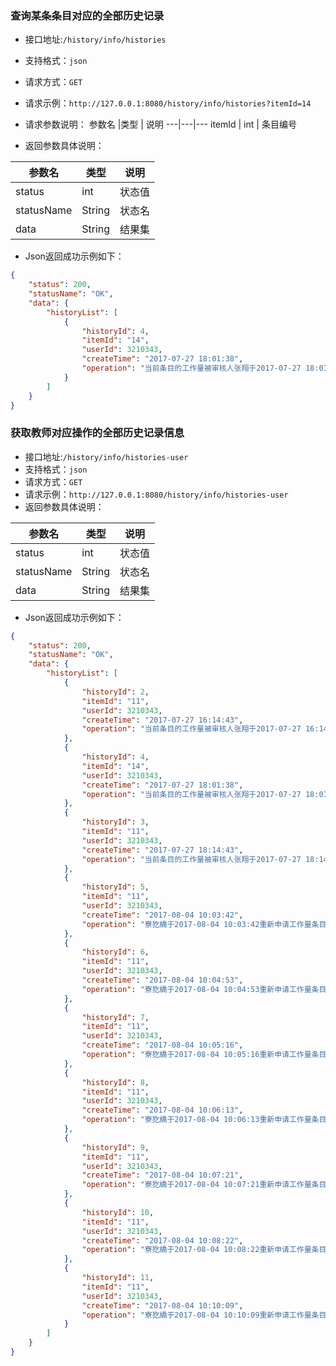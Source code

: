 ### 查询某条条目对应的全部历史记录
- 接口地址:`/history/info/histories`
- 支持格式：`json`
- 请求方式：`GET`
- 请求示例：`http://127.0.0.1:8080/history/info/histories?itemId=14`

- 请求参数说明：
参数名 |类型 | 说明
---|---|---
itemId | int | 条目编号

- 返回参数具体说明：

参数名 |类型 | 说明
---|---|---
status | int |状态值
statusName | String | 状态名
data | String | 结果集

- Json返回成功示例如下：
```json
{
    "status": 200,
    "statusName": "OK",
    "data": {
        "historyList": [
            {
                "historyId": 4,
                "itemId": "14",
                "userId": 3210343,
                "createTime": "2017-07-27 18:01:38",
                "operation": "当前条目的工作量被审核人张翔于2017-07-27 18:01:38修改为100.0"
            }
        ]
    }
}
```

### 获取教师对应操作的全部历史记录信息
- 接口地址:`/history/info/histories-user`
- 支持格式：`json`
- 请求方式：`GET`
- 请求示例：`http://127.0.0.1:8080/history/info/histories-user`
- 返回参数具体说明：

参数名 |类型 | 说明
---|---|---
status | int |状态值
statusName | String | 状态名
data | String | 结果集

- Json返回成功示例如下：
```json
{
    "status": 200,
    "statusName": "OK",
    "data": {
        "historyList": [
            {
                "historyId": 2,
                "itemId": "11",
                "userId": 3210343,
                "createTime": "2017-07-27 16:14:43",
                "operation": "当前条目的工作量被审核人张翔于2017-07-27 16:14:43修改为55.0"
            },
            {
                "historyId": 4,
                "itemId": "14",
                "userId": 3210343,
                "createTime": "2017-07-27 18:01:38",
                "operation": "当前条目的工作量被审核人张翔于2017-07-27 18:01:38修改为100.0"
            },
            {
                "historyId": 3, 
                "itemId": "11",
                "userId": 3210343,
                "createTime": "2017-07-27 18:14:43",
                "operation": "当前条目的工作量被审核人张翔于2017-07-27 18:14:43修改为40.0"
            },
            {
                "historyId": 5,
                "itemId": "11",
                "userId": 3210343,
                "createTime": "2017-08-04 10:03:42",
                "operation": "寮犵繑于2017-08-04 10:03:42重新申请工作量条目workload"
            },
            {
                "historyId": 6,
                "itemId": "11",
                "userId": 3210343,
                "createTime": "2017-08-04 10:04:53",
                "operation": "寮犵繑于2017-08-04 10:04:53重新申请工作量条目workload"
            },
            {
                "historyId": 7,
                "itemId": "11",
                "userId": 3210343,
                "createTime": "2017-08-04 10:05:16",
                "operation": "寮犵繑于2017-08-04 10:05:16重新申请工作量条目workload"
            },
            {
                "historyId": 8,
                "itemId": "11",
                "userId": 3210343,
                "createTime": "2017-08-04 10:06:13",
                "operation": "寮犵繑于2017-08-04 10:06:13重新申请工作量条目workload"
            },
            {
                "historyId": 9,
                "itemId": "11",
                "userId": 3210343,
                "createTime": "2017-08-04 10:07:21",
                "operation": "寮犵繑于2017-08-04 10:07:21重新申请工作量条目workload"
            },
            {
                "historyId": 10,
                "itemId": "11",
                "userId": 3210343,
                "createTime": "2017-08-04 10:08:22",
                "operation": "寮犵繑于2017-08-04 10:08:22重新申请工作量条目workload"
            },
            {
                "historyId": 11,
                "itemId": "11",
                "userId": 3210343,
                "createTime": "2017-08-04 10:10:09",
                "operation": "寮犵繑于2017-08-04 10:10:09重新申请工作量条目workload"
            }
        ]
    }
}
```

